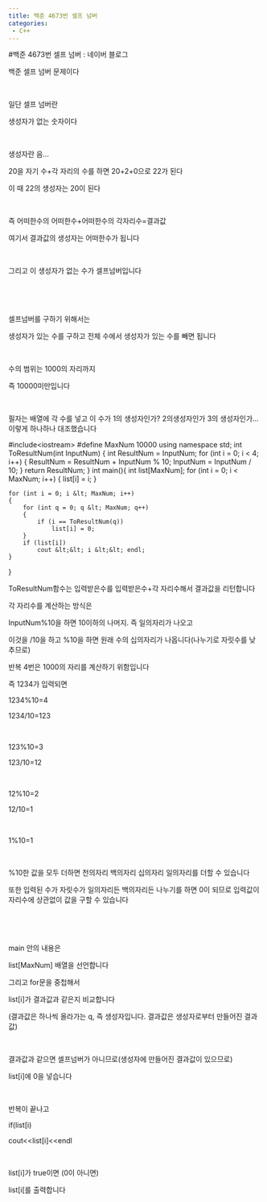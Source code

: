 ```yaml
---
title: 백준 4673번 셀프 넘버
categories:
 - C++
---
```

#백준 4673번 셀프 넘버 : 네이버 블로그
<div class="wrap_rabbit pcol2 _param(1) _postViewArea221695371269" id="post-view221695371269">
<!-- Rabbit HTML --><div class="se-viewer se-theme-default" lang="ko-KR">
<!-- SE_DOC_HEADER_END -->
<div class="se-main-container">
<div class="se-component se-text se-l-default" id="SE-86b94e46-a28a-4cab-84c3-ff046115210c">
<div class="se-component-content">
<div class="se-section se-section-text se-l-default">
<div class="se-module se-module-text"><!-- SE-TEXT { --><p class="se-text-paragraph se-text-paragraph-align-" id="SE-64f525ca-f3f0-44b2-b0e7-8bd317c793b8" style=""><span class="se-fs- se-ff-" id="SE-49c70b75-ec9b-4e6f-a4b5-2d28b60ccb8b" style="">백준 셀프 넘버 문제이다</span></p><!-- } SE-TEXT --><!-- SE-TEXT { --><p class="se-text-paragraph se-text-paragraph-align-" id="SE-df619d2f-c47a-4f83-a2cd-09a48187f813" style=""><span class="se-fs- se-ff-" id="SE-e6ea3f7f-a0a4-4837-8bdb-48710b14ee78" style="">​</span></p><!-- } SE-TEXT --><!-- SE-TEXT { --><p class="se-text-paragraph se-text-paragraph-align-" id="SE-649a9e12-afca-44ae-b270-f745da8d548e" style=""><span class="se-fs- se-ff-" id="SE-2e4271eb-4e35-4103-b2bd-db3b9140a417" style="">일단 셀프 넘버란</span></p><!-- } SE-TEXT --><!-- SE-TEXT { --><p class="se-text-paragraph se-text-paragraph-align-" id="SE-df7927e8-e824-4c19-8d97-181684620255" style=""><span class="se-fs- se-ff-" id="SE-f19c86a6-5086-4c85-b97e-48adbc0e5fac" style="">생성자가 없는 숫자이다</span></p><!-- } SE-TEXT --><!-- SE-TEXT { --><p class="se-text-paragraph se-text-paragraph-align-" id="SE-371d70dc-3e63-4d02-a09f-87b2653608fd" style=""><span class="se-fs- se-ff-" id="SE-6342e89c-de61-41d2-9f96-f806d56b619a" style="">​</span></p><!-- } SE-TEXT --><!-- SE-TEXT { --><p class="se-text-paragraph se-text-paragraph-align-" id="SE-a0032507-bd11-420a-9075-6a63656b2044" style=""><span class="se-fs- se-ff-" id="SE-d0628832-9748-4df3-9c31-5eddfbb6efa2" style="">생성자란 음...</span></p><!-- } SE-TEXT --><!-- SE-TEXT { --><p class="se-text-paragraph se-text-paragraph-align-" id="SE-a1a20ea8-372f-4272-876a-95a0bfab94d3" style=""><span class="se-fs- se-ff-" id="SE-e98e4a12-6343-4a57-a5e9-c121666d7cb4" style="">20을 자기 수+각 자리의 수를 하면 20+2+0으로 22가 된다</span></p><!-- } SE-TEXT --><!-- SE-TEXT { --><p class="se-text-paragraph se-text-paragraph-align-" id="SE-2532cae8-e238-416f-9397-8dcede9474f7" style=""><span class="se-fs- se-ff-" id="SE-3c012326-dcd0-4c99-9824-e16cc3eda26f" style="">이 때 22의 생성자는 20이 된다</span></p><!-- } SE-TEXT --><!-- SE-TEXT { --><p class="se-text-paragraph se-text-paragraph-align-" id="SE-d1cc522e-b94f-4738-8f97-b9742210b997" style=""><span class="se-fs- se-ff-" id="SE-5c702739-7aa7-4704-a684-fade2140a508" style="">​</span></p><!-- } SE-TEXT --><!-- SE-TEXT { --><p class="se-text-paragraph se-text-paragraph-align-" id="SE-0fd3f7b8-41d1-4297-b40f-6fe2f29e1bd0" style=""><span class="se-fs- se-ff-" id="SE-d7d565c1-d82d-48f0-be64-c2fdfde416cd" style="">즉 어떠한수의 어떠한수+어떠한수의 각자리수=결과값</span></p><!-- } SE-TEXT --><!-- SE-TEXT { --><p class="se-text-paragraph se-text-paragraph-align-" id="SE-6626747d-fc2e-4997-80a8-2eff34d6cd54" style=""><span class="se-fs- se-ff-" id="SE-772758ff-b562-48d7-88d5-355dd2508a88" style="">여기서 결과값의 생성자는 어떠한수가 됩니다</span></p><!-- } SE-TEXT --><!-- SE-TEXT { --><p class="se-text-paragraph se-text-paragraph-align-" id="SE-e2544866-b471-4238-a8eb-dcd5149a26d4" style=""><span class="se-fs- se-ff-" id="SE-9fa0b866-f4c6-42ed-8ed7-2b5bf6cf737d" style="">​</span></p><!-- } SE-TEXT --><!-- SE-TEXT { --><p class="se-text-paragraph se-text-paragraph-align-" id="SE-1f212ec5-6c02-44f5-9c3a-1a2145eb9ff1" style=""><span class="se-fs- se-ff-" id="SE-dc7627ea-1069-4222-b6cc-6faa4273927c" style="">그리고 이 생성자가 없는 수가 셀프넘버입니다</span></p><!-- } SE-TEXT --><!-- SE-TEXT { --><p class="se-text-paragraph se-text-paragraph-align-" id="SE-8ae0c7df-378f-4812-917d-03549cf6d0e3" style=""><span class="se-fs- se-ff-" id="SE-c503219b-4af1-4602-bc85-5aff31a39ed4" style="">​</span></p><!-- } SE-TEXT --><!-- SE-TEXT { --><p class="se-text-paragraph se-text-paragraph-align-" id="SE-43337561-f615-487a-b889-dc87bea00110" style=""><span class="se-fs- se-ff-" id="SE-e055e7cd-e730-4c76-aab0-1d222f544d54" style="">​</span></p><!-- } SE-TEXT --><!-- SE-TEXT { --><p class="se-text-paragraph se-text-paragraph-align-" id="SE-58e5c863-e892-43b4-b15b-2ab72a548e43" style=""><span class="se-fs- se-ff-" id="SE-57bd8724-f3d3-4957-9490-d767808ea17e" style="">셀프넘버를 구하기 위해서는</span></p><!-- } SE-TEXT --><!-- SE-TEXT { --><p class="se-text-paragraph se-text-paragraph-align-" id="SE-751357fe-5a08-47fe-9ea0-7dbeaab4d464" style=""><span class="se-fs- se-ff-" id="SE-b10f77fa-c65c-4dce-8641-eab6917a9afc" style="">생성자가 있는 수를 구하고 전체 수에서 생성자가 있는 수를 빼면 됩니다</span></p><!-- } SE-TEXT --><!-- SE-TEXT { --><p class="se-text-paragraph se-text-paragraph-align-" id="SE-9923e7ec-4bac-45ba-b8ec-c0bae583703c" style=""><span class="se-fs- se-ff-" id="SE-8606a5f8-a5ea-4ad2-91e3-34747d78425d" style="">​</span></p><!-- } SE-TEXT --><!-- SE-TEXT { --><p class="se-text-paragraph se-text-paragraph-align-" id="SE-d7e7aecc-d9bf-46a4-be3b-30e50630dc73" style=""><span class="se-fs- se-ff-" id="SE-f87b9760-0f16-4a45-b5ca-ed3fc874c201" style="">수의 범위는 1000의 자리까지</span></p><!-- } SE-TEXT --><!-- SE-TEXT { --><p class="se-text-paragraph se-text-paragraph-align-" id="SE-616a3b5a-5cb1-449b-b1ed-f711b0cad8c6" style=""><span class="se-fs- se-ff-" id="SE-5fc13694-869e-40b9-98ac-dd4f04e321b5" style="">즉 10000미만입니다</span></p><!-- } SE-TEXT --><!-- SE-TEXT { --><p class="se-text-paragraph se-text-paragraph-align-" id="SE-76bfb87d-8f96-4f7b-aec7-c63e7c5ca0bf" style=""><span class="se-fs- se-ff-" id="SE-925040db-a16f-479d-a72f-928711afb8ca" style="">​</span></p><!-- } SE-TEXT --><!-- SE-TEXT { --><p class="se-text-paragraph se-text-paragraph-align-" id="SE-8147ab4d-2aec-418a-a07c-229b717a6b3a" style=""><span class="se-fs- se-ff-" id="SE-e9246311-f5bd-4f85-b96b-98d9d550805e" style="">필자는 배열에 각 수를 넣고 이 수가 1의 생성자인가? 2의생성자인가 3의 생성자인가...이렇게 하나하나 대조했습니다</span></p><!-- } SE-TEXT --></div>
</div>
</div>
</div> <div class="se-component se-code se-l-default" id="SE-65b22323-2e55-4a63-bf9b-5892b2105a6d">
<div class="se-component-content">
<div class="se-section se-section-code se-l-default">
<div class="se-module se-module-code se-fs-fs13">
<div class="se-code-source">
<div class="__se_code_view language-javascript">#include&lt;iostream&gt;
#define MaxNum 10000
using namespace std;
int ToResultNum(int InputNum) {
	int ResultNum = InputNum;
	for (int i = 0; i &lt; 4; i++)
	{
		ResultNum = ResultNum + InputNum % 10;
		InputNum = InputNum / 10;
	}
	return ResultNum;
}
int main(){
	int list[MaxNum];
	for (int i = 0; i &lt; MaxNum; i++)
	{
		list[i] = i;
	}

	for (int i = 0; i &lt; MaxNum; i++)
	{
		for (int q = 0; q &lt; MaxNum; q++)
		{
			if (i == ToResultNum(q))
				list[i] = 0;
		}
		if (list[i])
			cout &lt;&lt; i &lt;&lt; endl;
	}
}</div>
</div>
</div>
</div>
</div>
<script class="__se_module_data" data-module='{"type":"v2_code", "id" : "SE-65b22323-2e55-4a63-bf9b-5892b2105a6d"}' type="text/data"></script>
</div> <div class="se-component se-text se-l-default" id="SE-b7b40021-3800-4689-bf27-a7529e6cc36c">
<div class="se-component-content">
<div class="se-section se-section-text se-l-default">
<div class="se-module se-module-text"><!-- SE-TEXT { --><p class="se-text-paragraph se-text-paragraph-align-" id="SE-ae2cb1f2-7f1f-4eb0-b191-170cf2de5d1c" style=""><span class="se-fs- se-ff-" id="SE-1c7f68b6-82f4-45ff-872a-82eaae3140a0" style="">ToResultNum함수는 입력받은수를 입력받은수+각 자리수해서 결과값을 리턴합니다</span></p><!-- } SE-TEXT --><!-- SE-TEXT { --><p class="se-text-paragraph se-text-paragraph-align-" id="SE-5eb0ece3-c3b9-44cd-b7ec-b69950093074" style=""><span class="se-fs- se-ff-" id="SE-38d2a434-d21e-4905-860c-0e0794ed7962" style="">각 자리수를 계산하는 방식은</span></p><!-- } SE-TEXT --><!-- SE-TEXT { --><p class="se-text-paragraph se-text-paragraph-align-" id="SE-47f0ae3e-9262-46f1-a883-a33e8503a385" style=""><span class="se-fs- se-ff-" id="SE-dad762ec-3ada-4988-862b-c49af7c19350" style="">InputNum%10을 하면 10이하의 나머지. 즉 일의자리가 나오고</span></p><!-- } SE-TEXT --><!-- SE-TEXT { --><p class="se-text-paragraph se-text-paragraph-align-" id="SE-503b9b26-2f0e-4a7b-ae3c-81df913fac3b" style=""><span class="se-fs- se-ff-" id="SE-e17f9ef0-f2a0-4702-b0f2-d2d6f1073186" style="">이것을 /10을 하고 %10을 하면 원래 수의 십의자리가 나옵니다(나누기로 자릿수를 낮추므로)</span></p><!-- } SE-TEXT --><!-- SE-TEXT { --><p class="se-text-paragraph se-text-paragraph-align-" id="SE-2b6813dd-6bba-407f-aedb-185e2e7b64b5" style=""><span class="se-fs- se-ff-" id="SE-85bdcbdf-06d1-4957-b4d2-669d37663970" style="">반복 4번은 1000의 자리를 계산하기 위함입니다</span></p><!-- } SE-TEXT --><!-- SE-TEXT { --><p class="se-text-paragraph se-text-paragraph-align-" id="SE-05b68bc6-b1b6-491b-a5ea-f7022bd0c82e" style=""><span class="se-fs- se-ff-" id="SE-408a75cf-9074-4b10-bf09-b48cd1a34d8b" style="">즉 1234가 입력되면 </span></p><!-- } SE-TEXT --><!-- SE-TEXT { --><p class="se-text-paragraph se-text-paragraph-align-" id="SE-d6008ed3-8d20-4268-9121-59826aa87f9c" style=""><span class="se-fs- se-ff-" id="SE-ac57de3a-3f31-429f-8d4b-6e55b3284a77" style="">1234%10=4</span></p><!-- } SE-TEXT --><!-- SE-TEXT { --><p class="se-text-paragraph se-text-paragraph-align-" id="SE-9d4c5e62-0837-4ec4-91a6-935bce3591d9" style=""><span class="se-fs- se-ff-" id="SE-a82aa079-b76f-45e3-b43c-520859f4cad5" style="">1234/10=123</span></p><!-- } SE-TEXT --><!-- SE-TEXT { --><p class="se-text-paragraph se-text-paragraph-align-" id="SE-17d21e67-6b95-4186-8ffb-78349b77a3a6" style=""><span class="se-fs- se-ff-" id="SE-c999d45f-a24c-4c90-a961-ff5074698583" style="">​</span></p><!-- } SE-TEXT --><!-- SE-TEXT { --><p class="se-text-paragraph se-text-paragraph-align-" id="SE-7b9fe2dc-20b8-4902-af9e-858ef9591da5" style=""><span class="se-fs- se-ff-" id="SE-8d7f7ee2-634a-4cf5-9023-c9121dea17d4" style="">123%10=3</span></p><!-- } SE-TEXT --><!-- SE-TEXT { --><p class="se-text-paragraph se-text-paragraph-align-" id="SE-88b55aca-5eec-4e22-bfe5-15368882b587" style=""><span class="se-fs- se-ff-" id="SE-f5196f90-e778-454d-9df4-c1e24065378e" style="">123/10=12</span></p><!-- } SE-TEXT --><!-- SE-TEXT { --><p class="se-text-paragraph se-text-paragraph-align-" id="SE-754f1cbd-90fc-49f7-b75d-df8a2c759724" style=""><span class="se-fs- se-ff-" id="SE-86f8b65c-0268-4616-a70e-4996df1c6c39" style="">​</span></p><!-- } SE-TEXT --><!-- SE-TEXT { --><p class="se-text-paragraph se-text-paragraph-align-" id="SE-85e6d158-370c-4e22-96ed-c2fa6397f2a1" style=""><span class="se-fs- se-ff-" id="SE-1951baf7-1e45-44c8-84d4-80e292c2e8be" style="">12%10=2</span></p><!-- } SE-TEXT --><!-- SE-TEXT { --><p class="se-text-paragraph se-text-paragraph-align-" id="SE-8f7eb4a3-518c-4ecf-8595-fd0d4279837e" style=""><span class="se-fs- se-ff-" id="SE-d1a5fb55-d9e8-4a15-9e9e-d6f8a730012d" style="">12/10=1</span></p><!-- } SE-TEXT --><!-- SE-TEXT { --><p class="se-text-paragraph se-text-paragraph-align-" id="SE-ed23df62-4075-4455-9a15-9f339bad45b6" style=""><span class="se-fs- se-ff-" id="SE-69f24842-0971-4526-bd77-2ec953ca2708" style="">​</span></p><!-- } SE-TEXT --><!-- SE-TEXT { --><p class="se-text-paragraph se-text-paragraph-align-" id="SE-993c0f6b-49a3-4fc4-bde5-43942fc5ba4e" style=""><span class="se-fs- se-ff-" id="SE-4af7d912-e32f-4459-b019-938f92cfe115" style="">1%10=1</span></p><!-- } SE-TEXT --><!-- SE-TEXT { --><p class="se-text-paragraph se-text-paragraph-align-" id="SE-22b50c5c-dd8a-415f-aee1-786e6e0ae33b" style=""><span class="se-fs- se-ff-" id="SE-10394a8e-ebaf-4abc-8c2e-8ce2ee1e12d2" style="">​</span></p><!-- } SE-TEXT --><!-- SE-TEXT { --><p class="se-text-paragraph se-text-paragraph-align-" id="SE-6c011e77-d102-4008-9edd-2cc39109ddfe" style=""><span class="se-fs- se-ff-" id="SE-65ac2a58-70fc-438f-9338-69a20fae34b5" style="">%10한 값을 모두 더하면 천의자리 백의자리 십의자리 일의자리를 더할 수 있습니다</span></p><!-- } SE-TEXT --><!-- SE-TEXT { --><p class="se-text-paragraph se-text-paragraph-align-" id="SE-029b562f-cfaa-4fac-861e-0c796961563f" style=""><span class="se-fs- se-ff-" id="SE-84099472-d615-4847-bfcc-edb0e930257e" style="">또한 입력된 수가 자릿수가 일의자리든 백의자리든 나누기를 하면 0이 되므로 입력값이 자리수에 상관없이 값을 구할 수 있습니다</span></p><!-- } SE-TEXT --><!-- SE-TEXT { --><p class="se-text-paragraph se-text-paragraph-align-" id="SE-e772727f-30b1-4370-9cbb-deadfe8c180e" style=""><span class="se-fs- se-ff-" id="SE-5beb13eb-0661-42aa-a0be-a196b83e36a6" style="">​</span></p><!-- } SE-TEXT --><!-- SE-TEXT { --><p class="se-text-paragraph se-text-paragraph-align-" id="SE-e24b31e5-6aa6-4fb2-aba6-956031398d99" style=""><span class="se-fs- se-ff-" id="SE-ee476751-af8d-4733-9cfe-c0eba8739416" style="">​</span></p><!-- } SE-TEXT --><!-- SE-TEXT { --><p class="se-text-paragraph se-text-paragraph-align-" id="SE-926b711e-edc5-4ea1-8a54-81cb718a296d" style=""><span class="se-fs- se-ff-" id="SE-77de238f-e400-4531-9cf9-177c40eae466" style="">main 안의 내용은</span></p><!-- } SE-TEXT --><!-- SE-TEXT { --><p class="se-text-paragraph se-text-paragraph-align-" id="SE-e3bb45d0-55fc-4483-8618-2a95a13651ff" style=""><span class="se-fs- se-ff-" id="SE-97617478-4920-4265-b12b-a3d12fe528bd" style="">list[MaxNum] 배열을 선언합니다</span></p><!-- } SE-TEXT --><!-- SE-TEXT { --><p class="se-text-paragraph se-text-paragraph-align-" id="SE-c6d1f0cd-178d-4a31-ab4b-bfbeb5ba1194" style=""><span class="se-fs- se-ff-" id="SE-cfc2a0f6-91ca-4e27-89d4-2cf8a6fb55e0" style="">그리고 for문을 중첩해서 </span></p><!-- } SE-TEXT --><!-- SE-TEXT { --><p class="se-text-paragraph se-text-paragraph-align-" id="SE-0b37f6b9-4951-44b7-93e4-fa6357319459" style=""><span class="se-fs- se-ff-" id="SE-4440bf52-a368-4b78-997c-5e9f6fe3cb7a" style="">list[i]가 결과값과 같은지 비교합니다</span></p><!-- } SE-TEXT --><!-- SE-TEXT { --><p class="se-text-paragraph se-text-paragraph-align-" id="SE-15a20151-f934-4909-8ef7-c3cbc6f8480c" style=""><span class="se-fs- se-ff-" id="SE-8da8968b-be44-4a7d-8917-62951fa15320" style="">(결과값은 하나씩 올라가는 q, 즉 생성자입니다. 결과값은 생성자로부터 만들어진 결과값)</span></p><!-- } SE-TEXT --><!-- SE-TEXT { --><p class="se-text-paragraph se-text-paragraph-align-" id="SE-d295cc84-402d-4612-841d-c9703ec043b0" style=""><span class="se-fs- se-ff-" id="SE-ba6b4a7a-1be5-44b9-aebf-48c10e36fb8b" style="">​</span></p><!-- } SE-TEXT --><!-- SE-TEXT { --><p class="se-text-paragraph se-text-paragraph-align-" id="SE-3e6b4b1c-a5ed-480a-ab23-c63433204c5d" style=""><span class="se-fs- se-ff-" id="SE-f4931ec2-7f95-4407-837c-68bb9c3abf96" style="">결과값과 같으면 셀프넘버가 아니므로(생성자에 만들어진 결과값이 있으므로)</span></p><!-- } SE-TEXT --><!-- SE-TEXT { --><p class="se-text-paragraph se-text-paragraph-align-" id="SE-6ae7941f-cc99-486a-94d3-69edfaebc99b" style=""><span class="se-fs- se-ff-" id="SE-83e3455f-113a-4447-b3db-6e47928ea761" style="">list[i]에 0을 넣습니다</span></p><!-- } SE-TEXT --><!-- SE-TEXT { --><p class="se-text-paragraph se-text-paragraph-align-" id="SE-9303c785-833e-4457-ac6b-097d1dfdc144" style=""><span class="se-fs- se-ff-" id="SE-d4d69467-2445-4f4c-9fa9-314f2b224f02" style="">​</span></p><!-- } SE-TEXT --><!-- SE-TEXT { --><p class="se-text-paragraph se-text-paragraph-align-" id="SE-8575bf43-3c6e-41cf-a953-33b3de46feb7" style=""><span class="se-fs- se-ff-" id="SE-7e16a5c4-f50f-4ac5-a822-552c029e5be2" style="">반복이 끝나고</span></p><!-- } SE-TEXT --><!-- SE-TEXT { --><p class="se-text-paragraph se-text-paragraph-align-" id="SE-fb143ed3-c821-4aa6-9cc8-f083ec527699" style=""><span class="se-fs- se-ff-" id="SE-8f518c07-b843-4f83-98bb-3263c4b2ccc0" style="">if(list[i)</span></p><!-- } SE-TEXT --><!-- SE-TEXT { --><p class="se-text-paragraph se-text-paragraph-align-" id="SE-972046a4-6909-47c2-b844-d5c60d782bd9" style=""><span class="se-fs- se-ff-" id="SE-415efb2a-f00e-4376-8496-6a5a409e2077" style="">   cout&lt;&lt;list[i]&lt;&lt;endl</span></p><!-- } SE-TEXT --><!-- SE-TEXT { --><p class="se-text-paragraph se-text-paragraph-align-" id="SE-73a2c91f-d4b1-4886-a555-85624c661e4c" style=""><span class="se-fs- se-ff-" id="SE-069e40d2-baab-4588-a9dd-003f71a718a6" style="">​</span></p><!-- } SE-TEXT --><!-- SE-TEXT { --><p class="se-text-paragraph se-text-paragraph-align-" id="SE-7406947b-971a-4a3e-bbaf-45804fe40832" style=""><span class="se-fs- se-ff-" id="SE-fb2c2dd6-deec-4e34-b5cc-c073b7d97268" style="">list[i]가 true이면 (0이 아니면)</span></p><!-- } SE-TEXT --><!-- SE-TEXT { --><p class="se-text-paragraph se-text-paragraph-align-" id="SE-1b152ab8-c650-4144-9880-09926bbc18ab" style=""><span class="se-fs- se-ff-" id="SE-3dafa827-d1f2-4907-83f3-82e6cd4fc282" style="">list[i[를 출력합니다</span></p><!-- } SE-TEXT --><!-- SE-TEXT { --><p class="se-text-paragraph se-text-paragraph-align-" id="SE-e3655a62-7cc5-4df3-91f6-c07630c85ea1" style=""><span class="se-fs- se-ff-" id="SE-6afab3b4-1ca1-40cd-945e-279e694fa0a4" style="">​</span></p><!-- } SE-TEXT --><!-- SE-TEXT { --><p class="se-text-paragraph se-text-paragraph-align-" id="SE-71231cbf-1079-469a-b195-ad62209a11e3" style=""><span class="se-fs- se-ff-" id="SE-c3b79cd1-98da-46bb-b861-a72b3a2c7cb7" style="">​</span></p><!-- } SE-TEXT --></div>
</div>
</div>
</div> </div>
</div>
</div>